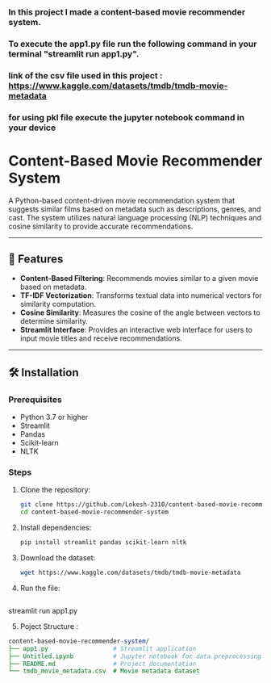 ### In this project I made a content-based movie recommender system.
### To execute the app1.py file run the following command in your terminal "streamlit run app1.py".

### link of the csv file used in this project : https://www.kaggle.com/datasets/tmdb/tmdb-movie-metadata

### for using pkl file execute the jupyter notebook command in your device

# Content-Based Movie Recommender System

A Python-based content-driven movie recommendation system that suggests similar films based on metadata such as descriptions, genres, and cast. The system utilizes natural language processing (NLP) techniques and cosine similarity to provide accurate recommendations.

---

## 🚀 Features

- **Content-Based Filtering**: Recommends movies similar to a given movie based on metadata.
- **TF-IDF Vectorization**: Transforms textual data into numerical vectors for similarity computation.
- **Cosine Similarity**: Measures the cosine of the angle between vectors to determine similarity.
- **Streamlit Interface**: Provides an interactive web interface for users to input movie titles and receive recommendations.

---

## 🛠️ Installation

### Prerequisites

- Python 3.7 or higher
- Streamlit
- Pandas
- Scikit-learn
- NLTK

### Steps

1. Clone the repository:
   ```bash
   git clone https://github.com/Lokesh-2310/content-based-movie-recommender-system.git
   cd content-based-movie-recommender-system

2. Install dependencies:
    ```bash
    pip install streamlit pandas scikit-learn nltk

3. Download the dataset:
    ```bash
   wget https://www.kaggle.com/datasets/tmdb/tmdb-movie-metadata

4. Run the file:
   ```bash
  streamlit run app1.py

5. Poject Structure : 
  ```perl
content-based-movie-recommender-system/
├── app1.py                  # Streamlit application
├── Untitled.ipynb           # Jupyter notebook for data preprocessing
├── README.md                # Project documentation
└── tmdb_movie_metadata.csv  # Movie metadata dataset

